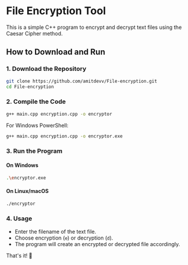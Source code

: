 # File Encryption Tool

This is a simple C++ program to encrypt and decrypt text files using the Caesar Cipher method.

## How to Download and Run

### 1. Download the Repository
```sh
git clone https://github.com/amitdevv/File-encryption.git
cd File-encryption
```

### 2. Compile the Code
```sh
g++ main.cpp encryption.cpp -o encryptor
```
For Windows PowerShell:
```sh
g++ main.cpp encryption.cpp -o encryptor.exe
```

### 3. Run the Program
#### **On Windows**
```sh
.\encryptor.exe
```
#### **On Linux/macOS**
```sh
./encryptor
```

### 4. Usage
- Enter the filename of the text file.
- Choose encryption (`e`) or decryption (`d`).
- The program will create an encrypted or decrypted file accordingly.

That's it! 🚀

